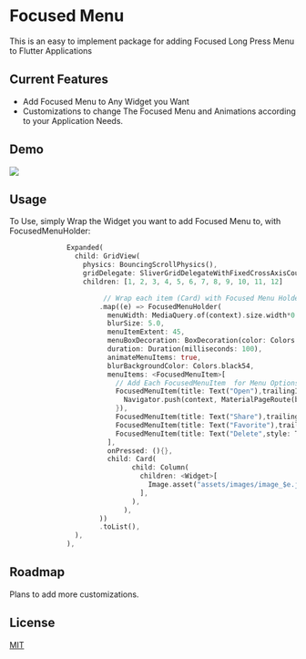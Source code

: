 # Focused Menu

This is an easy to implement package for adding Focused Long Press Menu to Flutter Applications

## Current Features

* Add Focused Menu to Any Widget you Want
* Customizations to change The Focused Menu and Animations according to your Application Needs.

## Demo
![](https://github.com/retroportalstudio/focused_menu/blob/master/focused_menu.gif)

## Usage
To Use, simply Wrap the Widget you want to add Focused Menu to, with FocusedMenuHolder:

```dart
              Expanded(
                child: GridView(
                  physics: BouncingScrollPhysics(),
                  gridDelegate: SliverGridDelegateWithFixedCrossAxisCount(crossAxisCount: 2),
                  children: [1, 2, 3, 4, 5, 6, 7, 8, 9, 10, 11, 12]

                       // Wrap each item (Card) with Focused Menu Holder
                      .map((e) => FocusedMenuHolder(
                        menuWidth: MediaQuery.of(context).size.width*0.50,
                        blurSize: 5.0,
                        menuItemExtent: 45,
                        menuBoxDecoration: BoxDecoration(color: Colors.grey,borderRadius: BorderRadius.all(Radius.circular(15.0))),
                        duration: Duration(milliseconds: 100),
                        animateMenuItems: true,
                        blurBackgroundColor: Colors.black54,
                        menuItems: <FocusedMenuItem>[
                          // Add Each FocusedMenuItem  for Menu Options
                          FocusedMenuItem(title: Text("Open"),trailingIcon: Icon(Icons.open_in_new) ,onPressed: (){
                            Navigator.push(context, MaterialPageRoute(builder: (context)=>ScreenTwo()));
                          }),
                          FocusedMenuItem(title: Text("Share"),trailingIcon: Icon(Icons.share) ,onPressed: (){}),
                          FocusedMenuItem(title: Text("Favorite"),trailingIcon: Icon(Icons.favorite_border) ,onPressed: (){}),
                          FocusedMenuItem(title: Text("Delete",style: TextStyle(color: Colors.redAccent),),trailingIcon: Icon(Icons.delete,color: Colors.redAccent,) ,onPressed: (){}),
                        ],
                        onPressed: (){},
                        child: Card(
                              child: Column(
                                children: <Widget>[
                                  Image.asset("assets/images/image_$e.jpg"),
                                ],
                              ),
                            ),
                      ))
                      .toList(),
                ),
              ),
```

## Roadmap
Plans to add more customizations.

## License
[MIT](https://choosealicense.com/licenses/mit/)